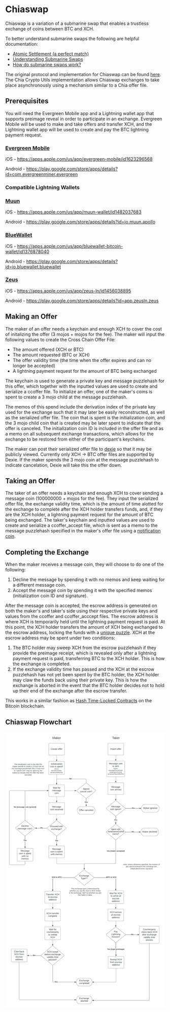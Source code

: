 # Chiaswap 

Chiaswap is a variation of a submarine swap that enables a trustless exchange of coins between BTC and XCH. 

To better understand submarine swaps the following are helpful documentation:
* [Atomic Settlement (a perfect match)](https://github.com/decred/dcrdex/blob/master/spec/atomic.mediawiki#case-a-perfect-match)
* [Understanding Submarine Swaps](https://docs.lightning.engineering/the-lightning-network/multihop-payments/understanding-submarine-swaps)
* [How do submarine swaps work?](https://medium.com/suredbits/how-do-submarine-swaps-work-907ed0d91498)

The original protocol and implementation for Chiaswap can be found [here](https://github.com/richardkiss/chiaswap). The Chia Crypto Utils implementation allows Chiaswap exchanges to take place asynchronously using a mechanism similar to a Chia offer file. 

## Prerequisites
You will need the Evergreen Mobile app and a Lightning wallet app that supports preimage reveal in order to participate in an exchange. Evergreen Mobile will be used to make and take offers and transfer XCH, and the Lightning wallet app will be used to create and pay the BTC lightning payment request. 

### [Evergreen Mobile](https://evergreenminer.com/)
iOS - https://apps.apple.com/us/app/evergreen-mobile/id1623296568

Android - https://play.google.com/store/apps/details?id=com.evergreenminer.evergreen

### Compatible Lightning Wallets
### [Muun](https://muun.com/)

iOS - https://apps.apple.com/us/app/muun-wallet/id1482037683

Android - https://play.google.com/store/apps/details?id=io.muun.apollo

### [BlueWallet](https://bluewallet.io/)
iOS - https://apps.apple.com/us/app/bluewallet-bitcoin-wallet/id1376878040 

Android - https://play.google.com/store/apps/details?id=io.bluewallet.bluewallet 

### [Zeus](https://zeusln.app/)
iOS - https://apps.apple.com/us/app/zeus-ln/id1456038895 

Android - https://play.google.com/store/apps/details?id=app.zeusln.zeus 

## Making an Offer
The maker of an offer needs a keychain and enough XCH to cover the cost of initalizing the offer (3 mojos + mojos for the fee). The maker will input the following values to create the Cross Chain Offer File: 

* The amount offered (XCH or BTC)
* The amount requested (BTC or XCH)
* The offer validity time (the time when the offer expires and can no longer be accepted)
* A lightning payment request for the amount of BTC being exchanged

The keychain is used to generate a private key and message puzzlehash for this offer, which together with the inputted values are used to create and serialize a ccoffer file. To initialize an offer, one of the maker's coins is spent to create a 3 mojo child at the message puzzlehash. 

The memos of this spend include the derivation index of the private key used for the exchange such that it may later be easily reconstructed, as well as the serialized offer file. The coin that is spent is the initialization coin, and the 3 mojo child coin that is created may be later spent to indicate that the offer is canceled. The initialization coin ID is included in the offer file and as a memo on all subsequent exchange transactions, which allows for the exchange to be restored from either of the participant's keychains. 

The maker can post their serialized offer file to [dexie](https://dexie.space/ccoffers/) so that it may be publicly viewed. Currently only XCH -> BTC offer files are supported by Dexie. If the maker spends the 3 mojo coin at the message puzzlehash to indicate cancelation, Dexie will take this the offer down. 

## Taking an Offer
The taker of an offer needs a keychain and enough XCH to cover sending a message coin (100000000 + mojos for the fee). They input the serialized offer file, the exchange validity time, which is the amount of time alotted for the exchange to complete after the XCH holder transfers funds, and, if they are the XCH holder, a lightning payment request for the amount of BTC being exchanged. The taker's keychain and inputted values are used to create and serialize a ccoffer_accept file, which is sent as a memo to the message puzzlehash specified in the maker's offer file using a [notification coin](https://github.com/Chia-Network/chia-blockchain/blob/main/chia/wallet/notification_manager.py). 

## Completing the Exchange
When the maker receives a message coin, they will choose to do one of the following:
1. Decline the message by spending it with no memos and keep waiting for a different message coin.
2. Accept the message coin by spending it with the specified memos (initialization coin ID and signature).

After the message coin is accepted, the escrow address is generated on both the maker's and taker's side using their respective private keys and values from the ccoffer and ccoffer_acccept files. The escrow address is where XCH is temporarily held until the lightning payment request is paid. At this point, the XCH holder transfers the amount of XCH being exchanged to the escrow address, locking the funds with a [unique puzzle](https://github.com/richardkiss/chiaswap#custom-chialisp). XCH at the escrow address may be spent under two conditions:

1. The BTC holder may sweep XCH from the escrow puzzlehash if they provide the preimage receipt, which is revealed only after a lightning payment request is paid, transferring BTC to the XCH holder. This is how the exchange is completed.
2. If the exchange validity time has passed and the XCH at the escrow puzzlehash has not yet been spent by the BTC holder, the XCH holder may claw the funds back using their private key. This is how the exchange is aborted in the event that the BTC holder decides not to hold up their end of the exchange after the escrow transfer. 

This works in a similar fashion as [Hash Time-Locked Contracts](https://github.com/lnbook/lnbook/blob/develop/08_routing_htlcs.asciidoc#hash-time-locked-contracts) on the Bitcoin blockchain. 

## Chiaswap Flowchart 
![chiaswap flowchart](./exchange_offer_flow_chart.png)